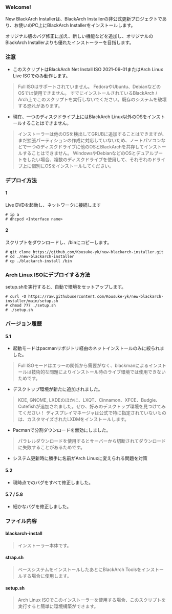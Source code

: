 ### Welcome!
New BlackArch Installerは、BlackArch Installerの非公式更新プロジェクトであり、お使いのPC上にBlackArch Installerをインストールします。

オリジナル版のバグ修正に加え、新しい機能などを追加し、オリジナルのBlackArch Installerよりも優れたインストーラーを目指します。

### 注意
- このスクリプトはBlackArch Net Install ISO 2021-09-01またはArch Linux Live ISOでのみ動作します。
> Full ISOはサポートされていません。
FedoraやUbuntu、DebianなどのOSでは使用できません。
すでにインストールされているBlackArch / Arch上でこのスクリプトを実行しないでください。既存のシステムを破壊する恐れがあります。

- 現在、一つのディスクドライブ上にはBlackArch Linux以外のOSをインストールすることはできません。
>インストーラーは他のOSを検出してGRUBに追加することはできますが、まだ拡張パーティションの作成に対応していないため、ノートパソコンなどで一つのディスクドライブに他のOSとBlackArchを共存してインストールすることはできません。
WindowsやDebianなどのOSとデュアルブートをしたい場合、複数のディスクドライブを使用して、それぞれのドライブ上に個別にOSをインストールしてください。

### デプロイ方法
#### 1
Live DVDを起動し、ネットワークに接続します
```
# ip a
# dhcpcd <Interface name>
```

#### 2
スクリプトをダウンロードし、/binにコピーします。
```
# git clone https://github.com/Kousuke-yk/new-blackarch-installer.git
# cd ./new-blackarch-installer
# cp ./blackarch-install /bin
```

### Arch Linux ISOにデプロイする方法
setup.shを実行すると、自動で環境をセットアップします。
```
# curl -O https://raw.githubusercontent.com/Kousuke-yk/new-blackarch-installer/main/setup.sh
# chmod 777 ./setup.sh
# ./setup.sh
```

### バージョン履歴
#### 5.1
- 起動モードはpacmanリポジトリ経由のネットインストールのみに絞られました。
> Full ISOモードはエラーの関係から需要がなく、blackmanによるインストールは技術的な問題によりインストール時のライブ環境では使用できないためです。

- デスクトップ環境が新たに追加されました。
> KDE, GNOME, LXDEのほかに、LXQT、Cinnamon、XFCE、Budgie、Cutefishが追加されました。ぜひ、好みのデスクトップ環境を見つけてみてください！
ディスプレイマネージャは公式で特に指定されていないものは、カスタマイズされたLXDMをインストールします。

- Pacmanで分割ダウンロードを無効にしました。
> パラレルダウンロードを使用するとサーバーから切断されてダウンロードに失敗することがあるためです。

- システム更新時に勝手に名前がArch Linuxに変えられる問題を対策

#### 5.2
- 現時点でのバグをすべて修正しました。

#### 5.7 / 5.8
- 細かなバグを修正しました。

### ファイル内容
#### blackarch-install
> インストーラー本体です。

#### strap.sh
> ベースシステムをインストールしたあとにBlackArch Toolsをインストールする場合に使用します。

#### setup.sh
> Arch Linux ISOでこのインストーラーを使用する場合、このスクリプトを実行すると簡単に環境構築ができます。

